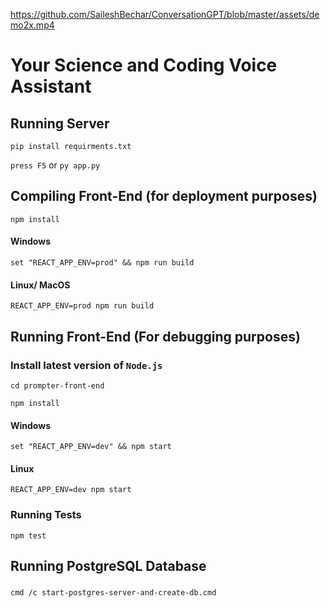 https://github.com/SaileshBechar/ConversationGPT/blob/master/assets/demo2x.mp4

# Your Science and Coding Voice Assistant

## Running Server


`pip install requirments.txt`

`press F5`
or
`py app.py`

## Compiling Front-End (for deployment purposes)

`npm install`

#### Windows

`set "REACT_APP_ENV=prod" && npm run build`

#### Linux/ MacOS

`REACT_APP_ENV=prod npm run build`

## Running Front-End (For debugging purposes)

### Install latest version of `Node.js`

`cd prompter-front-end`

`npm install`

#### Windows

`set "REACT_APP_ENV=dev" && npm start`

#### Linux

`REACT_APP_ENV=dev npm start`

### Running Tests

`npm test`

## Running PostgreSQL Database

###
`cmd /c start-postgres-server-and-create-db.cmd`
